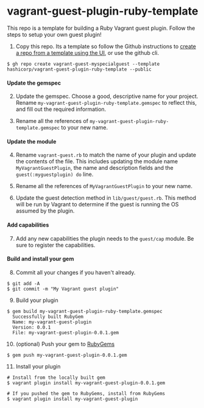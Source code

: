 # vagrant-guest-plugin-ruby-template

This repo is a template for building a Ruby Vagrant guest plugin. Follow the steps to setup your own guest plugin!

1. Copy this repo. Its a template so follow the Github instructions to [create a repo from a template using the UI](https://docs.github.com/en/repositories/creating-and-managing-repositories/creating-a-repository-from-a-template#creating-a-repository-from-a-template), or use the github cli.
```
$ gh repo create vagrant-guest-myspecialguest --template hashicorp/vagrant-guest-plugin-ruby-template --public
```

#### Update the gemspec
2. Update the gemspec. Choose a good, descriptive name for your project. Rename `my-vagrant-guest-plugin-ruby-template.gemspec` to reflect this, and fill out the required information.

3. Rename all the references of `my-vagrant-guest-plugin-ruby-template.gemspec` to your new name.

#### Update the module
4. Rename `vagrant-guest.rb` to match the name of your plugin and update the contents of the file. This includes updating the module name `MyVagrantGuestPlugin`, the name and description fields and the ` guest(:myguestplugin) do` line.

5. Rename all the references of `MyVagrantGuestPlugin` to your new name.

6. Update the guest detection method in `lib/guest/guest.rb`. This method will be run by Vagrant to determine if the guest is running the OS assumed by the plugin.

#### Add capabilities
7. Add any new capabilities the plugin needs to the `guest/cap` module. Be sure to register the capabilities. 

#### Build and install your gem
8. Commit all your changes if you haven't already. 
```
$ git add -A
$ git commit -m "My Vagrant guest plugin"
```

9. Build your plugin
```
$ gem build my-vagrant-guest-plugin-ruby-template.gemspec 
  Successfully built RubyGem
  Name: my-vagrant-guest-plugin
  Version: 0.0.1
  File: my-vagrant-guest-plugin-0.0.1.gem
```

10. (optional) Push your gem to [RubyGems](https://rubygems.org/)
```
$ gem push my-vagrant-guest-plugin-0.0.1.gem
```

11. Install your plugin
```
# Install from the locally built gem
$ vagrant plugin install my-vagrant-guest-plugin-0.0.1.gem

# If you pushed the gem to RubyGems, install from RubyGems
$ vagrant plugin install my-vagrant-guest-plugin
```
